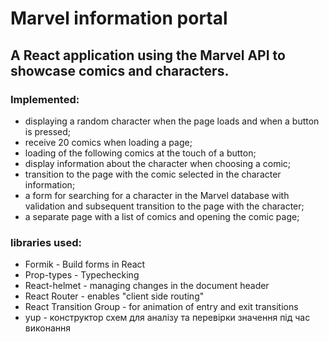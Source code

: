 # Marvel information portal

## A React application using the Marvel API to showcase comics and characters.

### Implemented:
- displaying a random character when the page loads and when a button is pressed;
- receive 20 comics when loading a page;
- loading of the following comics at the touch of a button;
- display information about the character when choosing a comic;
- transition to the page with the comic selected in the character information;
- a form for searching for a character in the Marvel database with validation and subsequent transition to the page with the character;
- a separate page with a list of comics and opening the comic page;

### libraries used:
- Formik - Build forms in React
- Prop-types - Typechecking
- React-helmet - managing changes in the document header
- React Router - enables "client side routing"
- React Transition Group - for animation of entry and exit transitions
- yup - конструктор схем для аналізу та перевірки значення під час виконання
